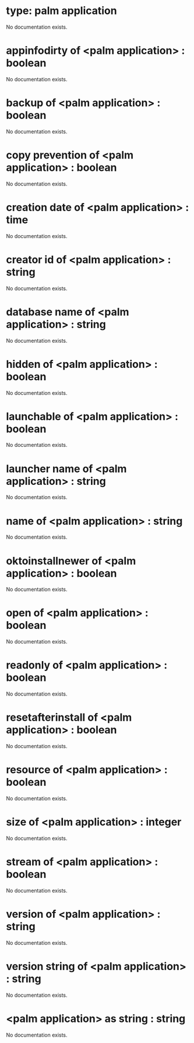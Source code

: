 # type: palm application

No documentation exists.

# appinfodirty of &lt;palm application&gt; : boolean

No documentation exists.

# backup of &lt;palm application&gt; : boolean

No documentation exists.

# copy prevention of &lt;palm application&gt; : boolean

No documentation exists.

# creation date of &lt;palm application&gt; : time

No documentation exists.

# creator id of &lt;palm application&gt; : string

No documentation exists.

# database name of &lt;palm application&gt; : string

No documentation exists.

# hidden of &lt;palm application&gt; : boolean

No documentation exists.

# launchable of &lt;palm application&gt; : boolean

No documentation exists.

# launcher name of &lt;palm application&gt; : string

No documentation exists.

# name of &lt;palm application&gt; : string

No documentation exists.

# oktoinstallnewer of &lt;palm application&gt; : boolean

No documentation exists.

# open of &lt;palm application&gt; : boolean

No documentation exists.

# readonly of &lt;palm application&gt; : boolean

No documentation exists.

# resetafterinstall of &lt;palm application&gt; : boolean

No documentation exists.

# resource of &lt;palm application&gt; : boolean

No documentation exists.

# size of &lt;palm application&gt; : integer

No documentation exists.

# stream of &lt;palm application&gt; : boolean

No documentation exists.

# version of &lt;palm application&gt; : string

No documentation exists.

# version string of &lt;palm application&gt; : string

No documentation exists.

# &lt;palm application&gt; as string : string

No documentation exists.
